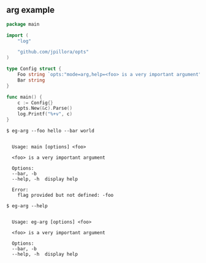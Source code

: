 ## arg example

<!--tmpl,chomp,code=go:cat main.go -->
``` go 
package main

import (
	"log"

	"github.com/jpillora/opts"
)

type Config struct {
	Foo string `opts:"mode=arg,help=<foo> is a very important argument"`
	Bar string
}

func main() {
	c := Config{}
	opts.New(&c).Parse()
	log.Printf("%+v", c)
}
```
<!--/tmpl-->

```
$ eg-arg --foo hello --bar world
```

<!--tmpl,chomp,code=plain:go run main.go --foo hello --bar world -->
``` plain 

  Usage: main [options] <foo>

  <foo> is a very important argument

  Options:
  --bar, -b
  --help, -h  display help

  Error:
    flag provided but not defined: -foo

```
<!--/tmpl-->

```
$ eg-arg --help
```

<!--tmpl,chomp,code=plain:go build -o eg-arg && ./eg-arg --help ; rm eg-arg -->
``` plain 

  Usage: eg-arg [options] <foo>

  <foo> is a very important argument

  Options:
  --bar, -b
  --help, -h  display help

```
<!--/tmpl-->
